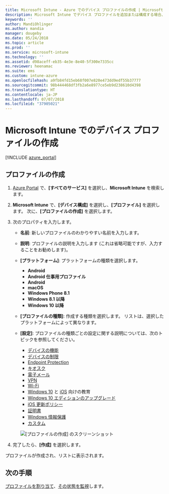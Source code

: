 ```yaml
---
title: Microsoft Intune - Azure でのデバイス プロファイルの作成 | Microsoft Docs
description: Microsoft Intune でデバイス プロファイルを追加または構成する場合、プラットフォームの種類の選択および Azure Portal 内での設定の構成も行います。
keywords: ''
author: MandiOhlinger
ms.author: mandia
manager: dougeby
ms.date: 05/24/2018
ms.topic: article
ms.prod: ''
ms.service: microsoft-intune
ms.technology: ''
ms.assetid: d98aceff-eb35-4e3e-8e40-5f300e7335cc
ms.reviewer: heenamac
ms.suite: ems
ms.custom: intune-azure
ms.openlocfilehash: a9fb84fd15eb68f007e820e473dd9edf55b37777
ms.sourcegitcommit: 98b444468df3fb2a6e8977ce5eb9d238610d4398
ms.translationtype: HT
ms.contentlocale: ja-JP
ms.lasthandoff: 07/07/2018
ms.locfileid: "37905021"
---
```

# <a name="create-a-device-profile-in-microsoft-intune"></a>Microsoft Intune でのデバイス プロファイルの作成

[!INCLUDE [azure_portal](./includes/azure_portal.md)]

## <a name="create-the-profile"></a>プロファイルの作成
1. [Azure Portal](https://portal.azure.com) で、**[すべてのサービス]** を選択し、**Microsoft Intune** を検索します。

2. **Microsoft Intune** で、**[デバイス構成]** を選択し、**[プロファイル]** を選択します。 次に、**[プロファイルの作成]** を選択します。

3. 次のプロパティを入力します。

   - **名前**: 新しいプロファイルのわかりやすい名前を入力します。
   - **説明**: プロファイルの説明を入力します  (これは省略可能ですが、入力することをお勧めします)。
   - **[プラットフォーム]**: プラットフォームの種類を選択します。  

       - **Android**
       - **Android 仕事用プロファイル**
       - **Android**
       - **macOS**
       - **Windows Phone 8.1**
       - **Windows 8.1 以降**
       - **Windows 10 以降**

   - **[プロファイルの種類]**: 作成する種類を選択します。 リストは、選択したプラットフォームによって異なります。
   - **[設定]**: プロファイルの種類ごとの設定に関する説明については、次のトピックを参照してください。

       -  [デバイスの機能](device-features-configure.md)
       -  [デバイスの制限](device-restrictions-configure.md)
       -  [Endpoint Protection](endpoint-protection-configure.md)
       -  [キオスク](kiosk-settings.md)
       -  [電子メール](email-settings-configure.md)
       -  [VPN](vpn-settings-configure.md)
       -  [Wi-Fi](wi-fi-settings-configure.md)
       -  [Windows 10](education-settings-configure.md) と [iOS](wi-fi-settings-ios.md) 向けの教育
       -  [Windows 10 エディションのアップグレード](edition-upgrade-configure-windows-10.md)
       -  [iOS 更新ポリシー](software-updates-ios.md)
       -  [証明書](certificates-configure.md)
       -  [Windows 情報保護](windows-information-protection-configure.md)
       -  [カスタム](custom-settings-configure.md)

     ![[プロファイルの作成] のスクリーンショット](./media/create-device-profile.png)

4. 完了したら、**[作成]** を選択します。

プロファイルが作成され、リストに表示されます。

## <a name="next-steps"></a>次の手順
[プロファイルを割り当て](device-profile-assign.md)、[その状態を監視](device-profile-monitor.md)します。
